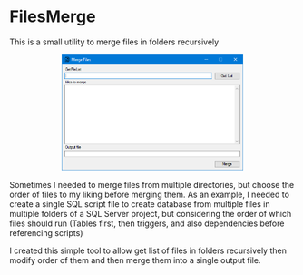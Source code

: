 # FilesMerge
This is a small utility to merge files in folders recursively

<p align="center">
<img src="images/screenshot.png" width="320">
</p>

Sometimes I needed to merge files from multiple directories, but choose the order of files to my liking before merging them.
As an example, I needed to create a single SQL script file to create database from multiple files in multiple folders of a SQL Server project, but considering the order of which files should run (Tables first, then triggers, and also dependencies before referencing scripts)

I created this simple tool to allow get list of files in folders recursively then modify order of them and then merge them into a single output file.

